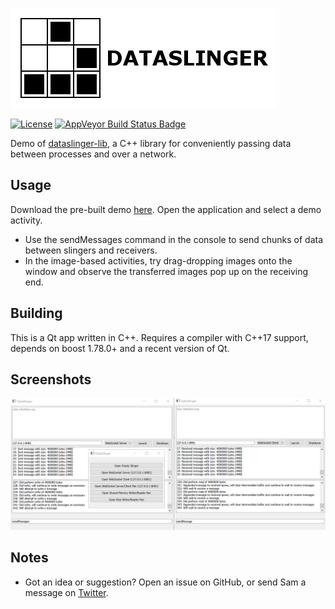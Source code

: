 [![Dataslinger Logo](https://github.com/Tw1ddle/dataslinger/blob/master/screenshots/logo.png?raw=true "Dataslinger logo")](https://github.com/Tw1ddle/dataslinger)

[![License](https://img.shields.io/badge/License-GPL%20v3-blue.svg?style=flat-square)](https://github.com/Tw1ddle/dataslinger/blob/master/LICENSE)
[![AppVeyor Build Status Badge](https://ci.appveyor.com/api/projects/status/github/Tw1ddle/dataslinger)](https://ci.appveyor.com/project/Tw1ddle/dataslinger)

Demo of [dataslinger-lib](https://github.com/Tw1ddle/dataslinger-lib), a C++ library for conveniently passing data between processes and over a network.

## Usage

Download the pre-built demo [here](https://s3.amazonaws.com/dataslinger-bucket/index.html). Open the application and select a demo activity. 

 * Use the sendMessages command in the console to send chunks of data between slingers and receivers.
 * In the image-based activities, try drag-dropping images onto the window and observe the transferred images pop up on the receiving end.

## Building

This is a Qt app written in C++. Requires a compiler with C++17 support, depends on boost 1.78.0+ and a recent version of Qt.

## Screenshots

[![WebSocket implementation client-server](https://github.com/Tw1ddle/dataslinger/blob/master/screenshots/websocket_simple_client_server.png?raw=true "WebSocket simple client-server example")](https://github.com/Tw1ddle/dataslinger)

## Notes
 * Got an idea or suggestion? Open an issue on GitHub, or send Sam a message on [Twitter](https://twitter.com/Sam_Twidale).